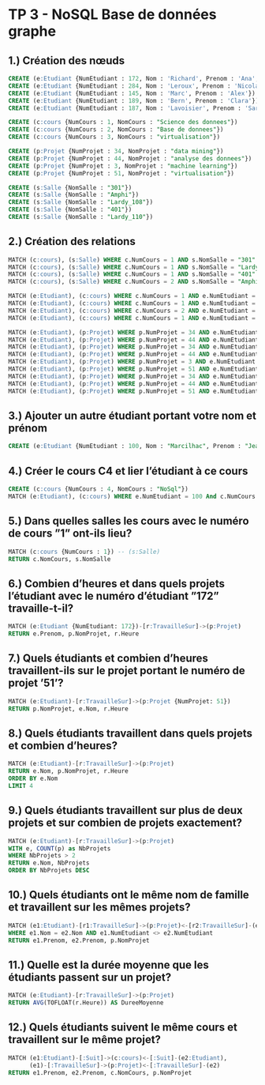 # TP 3 - NoSQL Base de données graphe

## 1.) Création des nœuds

```sql
CREATE (e:Etudiant {NumEtudiant : 172, Nom : 'Richard', Prenom : 'Ana', Prenom2 : 'Maria' })
CREATE (e:Etudiant {NumEtudiant : 284, Nom : 'Leroux', Prenom : 'Nicolas', Prenom2 : 'Jean' })
CREATE (e:Etudiant {NumEtudiant : 145, Nom : 'Marc', Prenom : 'Alex'})
CREATE (e:Etudiant {NumEtudiant : 189, Nom : 'Bern', Prenom : 'Clara'})
CREATE (e:Etudiant {NumEtudiant : 187, Nom : 'Lavoisier', Prenom : 'Sarah'})
```

```sql
CREATE (c:cours {NumCours : 1, NomCours : "Science des donnees"})
CREATE (c:cours {NumCours : 2, NomCours : "Base de donnees"})
CREATE (c:cours {NumCours : 3, NomCours : "virtualisation"})
```

```sql
CREATE (p:Projet {NumProjet : 34, NomProjet : "data mining"})
CREATE (p:Projet {NumProjet : 44, NomProjet : "analyse des donnees"})
CREATE (p:Projet {NumProjet : 3, NomProjet : "machine learning"})
CREATE (p:Projet {NumProjet : 51, NomProjet : "virtualisation"})
```

```sql
CREATE (s:Salle {NomSalle : "301"})
CREATE (s:Salle {NomSalle : "Amphi"})
CREATE (s:Salle {NomSalle : "Lardy_108"})
CREATE (s:Salle {NomSalle : "401"})
CREATE (s:Salle {NomSalle : "Lardy_110"})
```

## 2.) Création des relations

```sql
MATCH (c:cours), (s:Salle) WHERE c.NumCours = 1 AND s.NomSalle = "301" CREATE (c)-[r:PrendPlaceA]->(s)
MATCH (c:cours), (s:Salle) WHERE c.NumCours = 1 AND s.NomSalle = "Lardy_108" CREATE (c)-[r:PrendPlaceA]->(s)
MATCH (c:cours), (s:Salle) WHERE c.NumCours = 1 AND s.NomSalle = "401" CREATE (c)-[r:PrendPlaceA]->(s)
MATCH (c:cours), (s:Salle) WHERE c.NumCours = 2 AND s.NomSalle = "Amphi" CREATE (c)-[r:PrendPlaceA]->(s)
```

```sql
MATCH (e:Etudiant), (c:cours) WHERE c.NumCours = 1 AND e.NumEtudiant = 172 CREATE (e)-[r:Suit]->(c)
MATCH (e:Etudiant), (c:cours) WHERE c.NumCours = 1 AND e.NumEtudiant = 284 CREATE (e)-[r:Suit]->(c)
MATCH (e:Etudiant), (c:cours) WHERE c.NumCours = 2 AND e.NumEtudiant = 145 CREATE (e)-[r:Suit]->(c)
MATCH (e:Etudiant), (c:cours) WHERE c.NumCours = 1 AND e.NumEtudiant = 189 CREATE (e)-[r:Suit]->(c)
```

```sql
MATCH (e:Etudiant), (p:Projet) WHERE p.NumProjet = 34 AND e.NumEtudiant = 172 CREATE (e)-[r:TravailleSur {Heure : "1"}]->(p)
MATCH (e:Etudiant), (p:Projet) WHERE p.NumProjet = 44 AND e.NumEtudiant = 172 CREATE (e)-[r:TravailleSur {Heure : "2"}]->(p)
MATCH (e:Etudiant), (p:Projet) WHERE p.NumProjet = 34 AND e.NumEtudiant = 284 CREATE (e)-[r:TravailleSur {Heure : "3"}]->(p)
MATCH (e:Etudiant), (p:Projet) WHERE p.NumProjet = 44 AND e.NumEtudiant = 284 CREATE (e)-[r:TravailleSur {Heure : "4"}]->(p)
MATCH (e:Etudiant), (p:Projet) WHERE p.NumProjet = 3 AND e.NumEtudiant = 284 CREATE (e)-[r:TravailleSur {Heure : "1"}]->(p)
MATCH (e:Etudiant), (p:Projet) WHERE p.NumProjet = 51 AND e.NumEtudiant = 284 CREATE (e)-[r:TravailleSur {Heure : "1"}]->(p)
MATCH (e:Etudiant), (p:Projet) WHERE p.NumProjet = 34 AND e.NumEtudiant = 145 CREATE (e)-[r:TravailleSur {Heure : "1"}]->(p)
MATCH (e:Etudiant), (p:Projet) WHERE p.NumProjet = 44 AND e.NumEtudiant = 145 CREATE (e)-[r:TravailleSur {Heure : "2"}]->(p)
MATCH (e:Etudiant), (p:Projet) WHERE p.NumProjet = 51 AND e.NumEtudiant = 145 CREATE (e)-[r:TravailleSur {Heure : "3"}]->(p)
```

## 3.) Ajouter un autre étudiant portant votre nom et prénom

```sql
CREATE (e:Etudiant {NumEtudiant : 100, Nom : "Marcilhac", Prenom : "Jean"})
```

## 4.) Créer le cours C4 et lier l’étudiant à ce cours

```sql
CREATE (c:cours {NumCours : 4, NomCours : "NoSql"})
MATCH (e:Etudiant), (c:cours) WHERE e.NumEtudiant = 100 And c.NumCours = 4 CREATE (e)-[r:Suit]->(c)
```

## 5.) Dans quelles salles les cours avec le numéro de cours ”1” ont-ils lieu?

```sql
MATCH (c:cours {NumCours : 1}) -- (s:Salle) 
RETURN c.NomCours, s.NomSalle
```

## 6.) Combien d’heures et dans quels projets l’étudiant avec le numéro d’étudiant ”172” travaille-t-il?

```sql
MATCH (e:Etudiant {NumEtudiant: 172})-[r:TravailleSur]->(p:Projet)
RETURN e.Prenom, p.NomProjet, r.Heure
```

## 7.) Quels étudiants et combien d’heures travaillent-ils sur le projet portant le numéro de projet ’51’?

```sql
MATCH (e:Etudiant)-[r:TravailleSur]->(p:Projet {NumProjet: 51})
RETURN p.NomProjet, e.Nom, r.Heure
```

## 8.) Quels étudiants travaillent dans quels projets et combien d’heures?

```sql
MATCH (e:Etudiant)-[r:TravailleSur]->(p:Projet)
RETURN e.Nom, p.NomProjet, r.Heure
ORDER BY e.Nom
LIMIT 4
```

## 9.) Quels étudiants travaillent sur plus de deux projets et sur combien de projets exactement?

```sql
MATCH (e:Etudiant)-[r:TravailleSur]->(p:Projet)
WITH e, COUNT(p) as NbProjets
WHERE NbProjets > 2
RETURN e.Nom, NbProjets
ORDER BY NbProjets DESC
```

## 10.) Quels étudiants ont le même nom de famille et travaillent sur les mêmes projets?

```sql
MATCH (e1:Etudiant)-[r1:TravailleSur]->(p:Projet)<-[r2:TravailleSur]-(e2:Etudiant)
WHERE e1.Nom = e2.Nom AND e1.NumEtudiant <> e2.NumEtudiant
RETURN e1.Prenom, e2.Prenom, p.NomProjet
```

## 11.) Quelle est la durée moyenne que les étudiants passent sur un projet?

```sql
MATCH (e:Etudiant)-[r:TravailleSur]->(p:Projet)
RETURN AVG(TOFLOAT(r.Heure)) AS DureeMoyenne
```

## 12.) Quels étudiants suivent le même cours et travaillent sur le même projet?

```sql
MATCH (e1:Etudiant)-[:Suit]->(c:cours)<-[:Suit]-(e2:Etudiant),
      (e1)-[:TravailleSur]->(p:Projet)<-[:TravailleSur]-(e2)
RETURN e1.Prenom, e2.Prenom, c.NomCours, p.NomProjet
```
